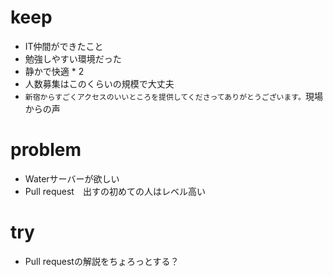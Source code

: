 # keep

- IT仲間ができたこと
- 勉強しやすい環境だった
- 静かで快適 * 2
- 人数募集はこのくらいの規模で大丈夫
- `新宿からすごくアクセスのいいところを提供してくださってありがとうございます。`現場からの声


# problem

- Waterサーバーが欲しい
- Pull request　出すの初めての人はレベル高い


# try
 
- Pull requestの解説をちょろっとする？






